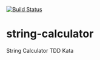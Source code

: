 [![Build Status](https://travis-ci.org/hmlON/string-calculator.svg?branch=master)](https://travis-ci.org/hmlON/string-calculator)
# string-calculator
String Calculator TDD Kata
